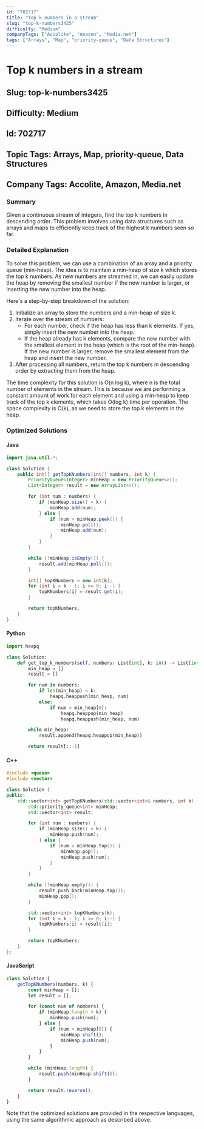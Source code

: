 ```yaml
---
id: "702717"
title: "Top k numbers in a stream"
slug: "top-k-numbers3425"
difficulty: "Medium"
companyTags: ["Accolite", "Amazon", "Media.net"]
tags: ["Arrays", "Map", "priority-queue", "Data Structures"]
---
```


# Top k numbers in a stream
## Slug: top-k-numbers3425
## Difficulty: Medium
## Id: 702717
## Topic Tags: Arrays, Map, priority-queue, Data Structures
## Company Tags: Accolite, Amazon, Media.net

### Summary
Given a continuous stream of integers, find the top k numbers in descending order. This problem involves using data structures such as arrays and maps to efficiently keep track of the highest k numbers seen so far.

### Detailed Explanation
To solve this problem, we can use a combination of an array and a priority queue (min-heap). The idea is to maintain a min-heap of size k which stores the top k numbers. As new numbers are streamed in, we can easily update the heap by removing the smallest number if the new number is larger, or inserting the new number into the heap.

Here's a step-by-step breakdown of the solution:

1. Initialize an array to store the numbers and a min-heap of size k.
2. Iterate over the stream of numbers:
   - For each number, check if the heap has less than k elements.
     If yes, simply insert the new number into the heap.
   - If the heap already has k elements, compare the new number with the smallest element in the heap (which is the root of the min-heap).
     If the new number is larger, remove the smallest element from the heap and insert the new number.
3. After processing all numbers, return the top k numbers in descending order by extracting them from the heap.

The time complexity for this solution is O(n log k), where n is the total number of elements in the stream. This is because we are performing a constant amount of work for each element and using a min-heap to keep track of the top k elements, which takes O(log k) time per operation. The space complexity is O(k), as we need to store the top k elements in the heap.

### Optimized Solutions

#### Java
```java
import java.util.*;

class Solution {
    public int[] getTopKNumbers(int[] numbers, int k) {
        PriorityQueue<Integer> minHeap = new PriorityQueue<>();
        List<Integer> result = new ArrayList<>();

        for (int num : numbers) {
            if (minHeap.size() < k) {
                minHeap.add(num);
            } else {
                if (num > minHeap.peek()) {
                    minHeap.poll();
                    minHeap.add(num);
                }
            }
        }

        while (!minHeap.isEmpty()) {
            result.add(minHeap.poll());
        }

        int[] topKNumbers = new int[k];
        for (int i = k - 1; i >= 0; i--) {
            topKNumbers[i] = result.get(i);
        }

        return topKNumbers;
    }
}
```

#### Python
```python
import heapq

class Solution:
    def get_top_k_numbers(self, numbers: List[int], k: int) -> List[int]:
        min_heap = []
        result = []

        for num in numbers:
            if len(min_heap) < k:
                heapq.heappush(min_heap, num)
            else:
                if num > min_heap[0]:
                    heapq.heappop(min_heap)
                    heapq.heappush(min_heap, num)

        while min_heap:
            result.append(heapq.heappop(min_heap))

        return result[::-1]
```

#### C++
```cpp
#include <queue>
#include <vector>

class Solution {
public:
    std::vector<int> getTopKNumbers(std::vector<int>& numbers, int k) {
        std::priority_queue<int> minHeap;
        std::vector<int> result;

        for (int num : numbers) {
            if (minHeap.size() < k) {
                minHeap.push(num);
            } else {
                if (num > minHeap.top()) {
                    minHeap.pop();
                    minHeap.push(num);
                }
            }
        }

        while (!minHeap.empty()) {
            result.push_back(minHeap.top());
            minHeap.pop();
        }

        std::vector<int> topKNumbers(k);
        for (int i = k - 1; i >= 0; i--) {
            topKNumbers[i] = result[i];
        }

        return topKNumbers;
    }
};
```

#### JavaScript
```javascript
class Solution {
    getTopKNumbers(numbers, k) {
        const minHeap = [];
        let result = [];

        for (const num of numbers) {
            if (minHeap.length < k) {
                minHeap.push(num);
            } else {
                if (num > minHeap[0]) {
                    minHeap.shift();
                    minHeap.push(num);
                }
            }
        }

        while (minHeap.length) {
            result.push(minHeap.shift());
        }

        return result.reverse();
    }
}
```

Note that the optimized solutions are provided in the respective languages, using the same algorithmic approach as described above.